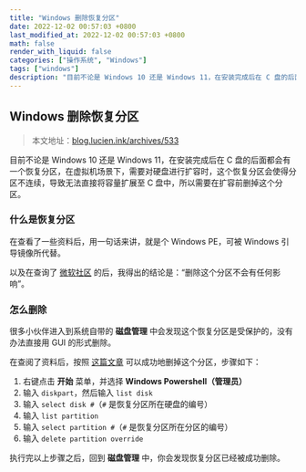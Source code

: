 ```yaml
---
title: "Windows 删除恢复分区"
date: 2022-12-02 00:57:03 +0800
last_modified_at: 2022-12-02 00:57:03 +0800
math: false
render_with_liquid: false
categories: ["操作系统", "Windows"]
tags: ["windows"]
description: "目前不论是 Windows 10 还是 Windows 11，在安装完成后在 C 盘的后面都会有一个恢复分区，在虚拟机场景下，需要对硬盘进行扩容时，这个恢复分区会使得分区不连续，导致无法直接将容量扩展至 C 盘中，所以需要在扩容前删掉这个分区。"
---
```


## Windows 删除恢复分区

> 本文地址：[blog.lucien.ink/archives/533][this]

目前不论是 Windows 10 还是 Windows 11，在安装完成后在 C 盘的后面都会有一个恢复分区，在虚拟机场景下，需要对硬盘进行扩容时，这个恢复分区会使得分区不连续，导致无法直接将容量扩展至 C 盘中，所以需要在扩容前删掉这个分区。

### 什么是恢复分区

在查看了一些资料后，用一句话来讲，就是个 Windows PE，可被 Windows 引导镜像所代替。

以及在查询了 [微软社区](microsoft-community) 的后，我得出的结论是：“删除这个分区不会有任何影响”。

### 怎么删除

很多小伙伴进入到系统自带的 **磁盘管理** 中会发现这个恢复分区是受保护的，没有办法直接用 GUI 的形式删除。

在查阅了资料后，按照 [这篇文章](how-to-delete) 可以成功地删掉这个分区，步骤如下：

1. 右键点击 **开始** 菜单，并选择 **Windows Powershell（管理员）**
2. 输入 `diskpart`，然后输入 `list disk`
3. 输入 `select disk #`（`#` 是恢复分区所在硬盘的编号）
4. 输入 `list partition`
5. 输入 `select partition #`（`#` 是恢复分区所在分区的编号）
6. 输入 `delete partition override`

执行完以上步骤之后，回到 **磁盘管理** 中，你会发现恢复分区已经被成功删除。

[this]: https://blog.lucien.ink/archives/533/
[microsoft-community]: https://learn.microsoft.com/en-us/answers/questions/616561/i-deleted-my-windows-10-recovery-partition-will-it.html
[how-to-delete]: https://www.lifewire.com/delete-windows-recovery-partition-4128723
